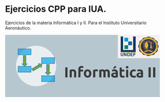 # Ejercicios CPP para IUA.

Ejercicios de la materia Informática I y II. Para el Instituto Universitario Aeronáutico.
  
<img src="https://github.com/thiagosequeira/college-exercises/blob/master/image.png"/>


